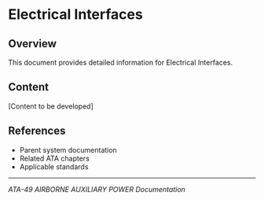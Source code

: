 # Electrical Interfaces

## Overview

This document provides detailed information for Electrical Interfaces.

## Content

[Content to be developed]

## References

- Parent system documentation
- Related ATA chapters
- Applicable standards

---

*ATA-49 AIRBORNE AUXILIARY POWER Documentation*
